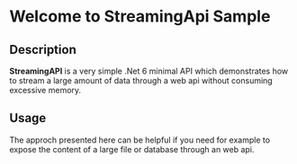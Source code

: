 ﻿Welcome to StreamingApi Sample
=
Description
-
**StreamingAPI** is a very simple .Net 6 minimal API which demonstrates how to stream a large amount of data through a web api without consuming excessive memory.

Usage
-
The approch presented here can be helpful if you need for example to expose the content of a large file or database through an web api.
